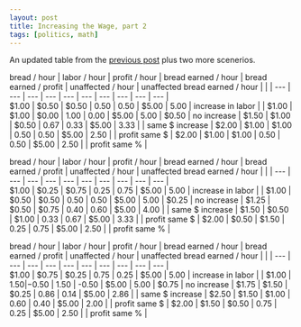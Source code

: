 ```yaml
---
layout: post
title: Increasing the Wage, part 2
tags: [politics, math]
---
```


An updated table from the [previous post](/increasing_the_wage_part_2/) plus two more scenerios.

bread / hour | labor / hour | profit / hour | bread earned / hour | bread earned / profit | unaffected / hour | unaffected bread earned / hour |  |  | 
--- | --- | --- | --- | --- | --- | --- | --- | --- | --- |  
$1.00 | $0.50 | $0.50  | 0.50 | 0.50 |  $5.00  | 5.00 | increase in labor |  | 
$1.00 | $1.00 | $0.00  | 1.00 | 0.00 |  $5.00  | 5.00 |  $0.50  | no increase | 
$1.50 | $1.00 | $0.50  | 0.67 | 0.33 |  $5.00  | 3.33 |  | same $ increase | 
$2.00 | $1.00 | $1.00  | 0.50 | 0.50 |  $5.00  | 2.50 |  | profit same $ | 
$2.00 | $1.00 | $1.00  | 0.50 | 0.50 |  $5.00  | 2.50 |  | profit same % | 

bread / hour | labor / hour | profit / hour | bread earned / hour | bread earned / profit | unaffected / hour | unaffected bread earned / hour |  |  | 
--- | --- | --- | --- | --- | --- | --- | --- | --- | --- |  
$1.00 | $0.25 | $0.75  | 0.25 | 0.75 |  $5.00  | 5.00 | increase in labor |  | 
$1.00 | $0.50 | $0.50  | 0.50 | 0.50 |  $5.00  | 5.00 |  $0.25  | no increase | 
$1.25 | $0.50 | $0.75  | 0.40 | 0.60 |  $5.00  | 4.00 |  | same $ increase | 
$1.50 | $0.50 | $1.00  | 0.33 | 0.67 |  $5.00  | 3.33 |  | profit same $ | 
$2.00 | $0.50 | $1.50  | 0.25 | 0.75 |  $5.00  | 2.50 |  | profit same % | 

bread / hour | labor / hour | profit / hour | bread earned / hour | bread earned / profit | unaffected / hour | unaffected bread earned / hour |  |  | 
--- | --- | --- | --- | --- | --- | --- | --- | --- | --- |  
$1.00 | $0.75 | $0.25  | 0.75 | 0.25 |  $5.00  | 5.00 | increase in labor |  | 
$1.00 | $1.50 | -$0.50 | 1.50 | -0.50 |  $5.00  | 5.00 |  $0.75  | no increase | 
$1.75 | $1.50 | $0.25  | 0.86 | 0.14 |  $5.00  | 2.86 |  | same $ increase | 
$2.50 | $1.50 | $1.00  | 0.60 | 0.40 |  $5.00  | 2.00 |  | profit same $ | 
$2.00 | $1.50 | $0.50  | 0.75 | 0.25 |  $5.00  | 2.50 |  | profit same % | 
